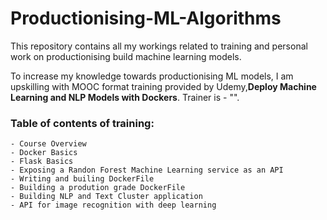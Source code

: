 # Productionising-ML-Algorithms
This repository contains all my workings related to training and personal work on productionising build machine learning models.

To increase my knowledge towards productionising ML models, I am upskilling with MOOC format training provided by Udemy,**Deploy Machine Learning and NLP Models with Dockers**. 
Trainer is - "". 

### Table of contents of training:
    - Course Overview
    - Docker Basics
    - Flask Basics
    - Exposing a Randon Forest Machine Learning service as an API
    - Writing and builing DockerFile
    - Building a prodution grade DockerFile
    - Building NLP and Text Cluster application
    - API for image recognition with deep learning

    